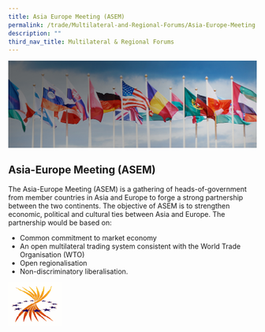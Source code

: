 ```yaml
---
title: Asia Europe Meeting (ASEM)
permalink: /trade/Multilateral-and-Regional-Forums/Asia-Europe-Meeting
description: ""
third_nav_title: Multilateral & Regional Forums
---
```

![Banner](/images/Trade/Multilateral%20&%20Regional%20Forums/Multilateral%20_Banner.jpg)

## Asia-Europe Meeting (ASEM)

The Asia-Europe Meeting (ASEM) is a gathering of heads-of-government from member countries in Asia and Europe to forge a strong partnership between the two continents. The objective of ASEM is to strengthen economic, political and cultural ties between Asia and Europe. The partnership would be based on:

* Common commitment to market economy
* An open multilateral trading system consistent with the World Trade Organisation (WTO)
* Open regionalisation
* Non-discriminatory liberalisation.

![ASEM](/images/Trade/Multilateral%20&%20Regional%20Forums/Multilateral%20_ASEMLogo.gif)